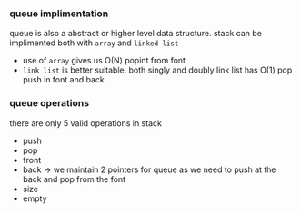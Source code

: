 ### queue implimentation
queue is also a abstract or higher level data structure. stack can be implimented both with `array` and `linked list`
- use of `array` gives us O(N) popint from font
- `link list` is better suitable. both singly and doubly link list has O(1) pop push in font and back

### queue operations
there are only 5 valid operations in stack
- push
- pop
- front
- back -> we maintain 2 pointers for queue as we need to push at the back and pop from the font
- size
- empty